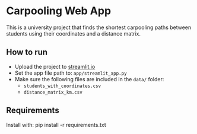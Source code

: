 # Carpooling Web App

This is a university project that finds the shortest carpooling paths between students using their coordinates and a distance matrix.

## How to run

- Upload the project to [streamlit.io](https://streamlit.io/cloud)
- Set the app file path to: `app/streamlit_app.py`
- Make sure the following files are included in the `data/` folder:
  - `students_with_coordinates.csv`
  - `distance_matrix_km.csv`

## Requirements
Install with:
pip install -r requirements.txt
